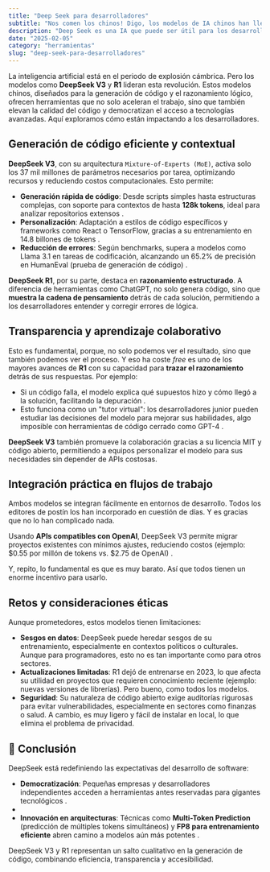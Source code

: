 ```yaml
---
title: "Deep Seek para desarrolladores"
subtitle: "Nos comen los chinos! Digo, los modelos de IA chinos han llegado al software."
description: "Deep Seek es una IA que puede ser útil para los desarrolladores. Aprende cómo usarla para mejorar tu trabajo."
date: "2025-02-05"
category: "herramientas"
slug: "deep-seek-para-desarrolladores"
---
```


La inteligencia artificial está en el periodo de explosión cámbrica. Pero los modelos como **DeepSeek V3** y **R1** lideran esta revolución. Estos modelos chinos, diseñados para la generación de código y el razonamiento lógico, ofrecen herramientas que no solo aceleran el trabajo, sino que también elevan la calidad del código y democratizan el acceso a tecnologías avanzadas. Aquí exploramos cómo están impactando a los desarrolladores.

## Generación de código eficiente y contextual

**DeepSeek V3**, con su arquitectura `Mixture-of-Experts (MoE)`, activa solo los 37 mil millones de parámetros necesarios por tarea, optimizando recursos y reduciendo costos computacionales. Esto permite:

- **Generación rápida de código**: Desde scripts simples hasta estructuras complejas, con soporte para contextos de hasta **128k tokens**, ideal para analizar repositorios extensos .
- **Personalización**: Adaptación a estilos de código específicos y frameworks como React o TensorFlow, gracias a su entrenamiento en 14.8 billones de tokens .
- **Reducción de errores**: Según benchmarks, supera a modelos como Llama 3.1 en tareas de codificación, alcanzando un 65.2% de precisión en HumanEval (prueba de generación de código) .

**DeepSeek R1**, por su parte, destaca en **razonamiento estructurado**. A diferencia de herramientas como ChatGPT, no solo genera código, sino que **muestra la cadena de pensamiento** detrás de cada solución, permitiendo a los desarrolladores entender y corregir errores de lógica.

## Transparencia y aprendizaje colaborativo

Esto es fundamental, porque, no solo podemos ver el resultado, sino que también podemos ver el proceso. Y eso ha coste _free_ es uno de los mayores avances de **R1** con su capacidad para **trazar el razonamiento** detrás de sus respuestas. Por ejemplo:

- Si un código falla, el modelo explica qué supuestos hizo y cómo llegó a la solución, facilitando la depuración .
- Esto funciona como un "tutor virtual": los desarrolladores junior pueden estudiar las decisiones del modelo para mejorar sus habilidades, algo imposible con herramientas de código cerrado como GPT-4 .

**DeepSeek V3** también promueve la colaboración gracias a su licencia MIT y código abierto, permitiendo a equipos personalizar el modelo para sus necesidades sin depender de APIs costosas.

## Integración práctica en flujos de trabajo

Ambos modelos se integran fácilmente en entornos de desarrollo. Todos los editores de postín los han incorporado en cuestión de días. Y es gracias que no lo han complicado nada.

Usando **APIs compatibles con OpenAI**, DeepSeek V3 permite migrar proyectos existentes con mínimos ajustes, reduciendo costos (ejemplo: $0.55 por millón de tokens vs. $2.75 de OpenAI) .

Y, repito, lo fundamental es que es muy barato. Así que todos tienen un enorme incentivo para usarlo.

## Retos y consideraciones éticas

Aunque prometedores, estos modelos tienen limitaciones:

- **Sesgos en datos**: DeepSeek puede heredar sesgos de su entrenamiento, especialmente en contextos políticos o culturales. Aunque para programadores, esto no es tan importante como para otros sectores.
- **Actualizaciones limitadas**: R1 dejó de entrenarse en 2023, lo que afecta su utilidad en proyectos que requieren conocimiento reciente (ejemplo: nuevas versiones de librerías). Pero bueno, como todos los modelos.
- **Seguridad**: Su naturaleza de código abierto exige auditorías rigurosas para evitar vulnerabilidades, especialmente en sectores como finanzas o salud. A cambio, es muy ligero y fácil de instalar en local, lo que elimina el problema de privacidad.

## 🌿 Conclusión

DeepSeek está redefiniendo las expectativas del desarrollo de software:

- **Democratización**: Pequeñas empresas y desarrolladores independientes acceden a herramientas antes reservadas para gigantes tecnológicos .
-
- **Innovación en arquitecturas**: Técnicas como **Multi-Token Prediction** (predicción de múltiples tokens simultáneos) y **FP8 para entrenamiento eficiente** abren camino a modelos aún más potentes .

DeepSeek V3 y R1 representan un salto cualitativo en la generación de código, combinando eficiencia, transparencia y accesibilidad.
